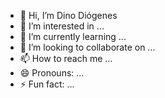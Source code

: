 - 👋 Hi, I’m Dino Diógenes
- 👀 I’m interested in ...
- 🌱 I’m currently learning ...
- 💞️ I’m looking to collaborate on ...
- 📫 How to reach me ...
- 😄 Pronouns: ...
- ⚡ Fun fact: ...

<!---
Dino Diógenes/Dino Diógenes is a ✨ special ✨ repository because its `README.md` (this file) appears on your GitHub profile.
You can click the Preview link to take a look at your changes.
--->

